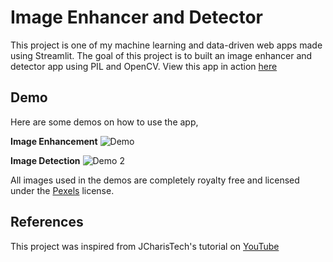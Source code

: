 # Image Enhancer and Detector
This project is one of my machine learning and data-driven web apps made using Streamlit. The goal of this project is to built an image enhancer and detector app using PIL and OpenCV. View this app in action [here](https://img-enhancer-and-detector.herokuapp.com)

## Demo
Here are some demos on how to use the app,

**Image Enhancement**
![Demo](https://github.com/richardcsuwandi/img-enhancer-and-detector/blob/master/demo1.gif?raw=true)

**Image Detection**
![Demo 2](https://github.com/richardcsuwandi/img-enhancer-and-detector/blob/master/demo2.gif?raw=true)

All images used in the demos are completely royalty free and licensed under the [Pexels](https://pexels.com) license.

## References
This project was inspired from JCharisTech's tutorial on [YouTube](https://www.youtube.com/watch?v=p80IQSNf7LU&feature=emb_logo)
